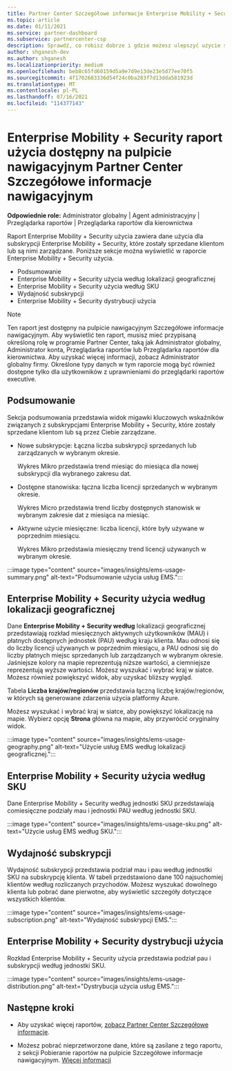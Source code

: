 ```yaml
---
title: Partner Center Szczegółowe informacje Enterprise Mobility + Security użycia
ms.topic: article
ms.date: 01/11/2021
ms.service: partner-dashboard
ms.subservice: partnercenter-csp
description: Sprawdź, co robisz dobrze i gdzie możesz ulepszyć użycie subskrypcji Enterprise Mobility + Security sprzedaży lub zarządzania nimi dla klientów.
author: shganesh-dev
ms.author: shganesh
ms.localizationpriority: medium
ms.openlocfilehash: beb8c65fd60159d5a9e7d9e13de23e5d77ee70f5
ms.sourcegitcommit: 4f1702683336d54f24c0ba283f7d13dda581923d
ms.translationtype: MT
ms.contentlocale: pl-PL
ms.lasthandoff: 07/16/2021
ms.locfileid: "114377143"
---
```

# <a name="enterprise-mobility--security-usage-report-available-from-the-partner-center-insights-dashboard"></a>Enterprise Mobility + Security raport użycia dostępny na pulpicie nawigacyjnym Partner Center Szczegółowe informacje nawigacyjnym

**Odpowiednie role:** Administrator globalny | Agent administracyjny | Przeglądarka raportów | Przeglądarka raportów dla kierownictwa

Raport Enterprise Mobility + Security użycia zawiera dane użycia dla subskrypcji Enterprise Mobility + Security, które zostały sprzedane klientom lub są nimi zarządzane. Poniższe sekcje można wyświetlić w raporcie Enterprise Mobility + Security użycia.

- Podsumowanie
- Enterprise Mobility + Security użycia według lokalizacji geograficznej
- Enterprise Mobility + Security użycia według SKU
- Wydajność subskrypcji
- Enterprise Mobility + Security dystrybucji użycia

 > [!NOTE]
 > Ten raport jest dostępny na pulpicie nawigacyjnym Szczegółowe informacje nawigacyjnym. Aby wyświetlić ten raport, musisz mieć przypisaną określoną rolę w programie Partner Center, taką jak Administrator globalny, Administrator konta, Przeglądarka raportów lub Przeglądarka raportów dla kierownictwa. Aby uzyskać więcej informacji, zobacz Administrator globalny firmy. Określone typy danych w tym raporcie mogą być również dostępne tylko dla użytkowników z uprawnieniami do przeglądarki raportów executive.

## <a name="summary"></a>Podsumowanie

Sekcja podsumowania przedstawia widok migawki kluczowych wskaźników związanych z subskrypcjami Enterprise Mobility + Security, które zostały sprzedane klientom lub są przez Ciebie zarządzane. 

- Nowe subskrypcje: Łączna liczba subskrypcji sprzedanych lub zarządzanych w wybranym okresie.

   Wykres Mikro przedstawia trend miesiąc do miesiąca dla nowej subskrypcji dla wybranego zakresu dat.

- Dostępne stanowiska: łączna liczba licencji sprzedanych w wybranym okresie.

   Wykres Micro przedstawia trend liczby dostępnych stanowisk w wybranym zakresie dat z miesiąca na miesiąc.

- Aktywne użycie miesięczne: liczba licencji, które były używane w poprzednim miesiącu.

   Wykres Mikro przedstawia miesięczny trend licencji używanych w wybranym okresie.

:::image type="content" source="images/insights/ems-usage-summary.png" alt-text="Podsumowanie użycia usług EMS.":::

## <a name="enterprise-mobility--security-usage-by-geography"></a>Enterprise Mobility + Security użycia według lokalizacji geograficznej

Dane **Enterprise Mobility + Security według** lokalizacji geograficznej przedstawiają rozkład miesięcznych aktywnych użytkowników (MAU) i płatnych dostępnych jednostek (PAU) według kraju klienta. Mau odnosi się do liczby licencji używanych w poprzednim miesiącu, a PAU odnosi się do liczby płatnych miejsc sprzedanych lub zarządzanych w wybranym okresie. Jaśniejsze kolory na mapie reprezentują niższe wartości, a ciemniejsze reprezentują wyższe wartości. Możesz wyszukać i wybrać kraj w siatce. Możesz również powiększyć widok, aby uzyskać bliższy wygląd.

Tabela **Liczba krajów/regionów** przedstawia łączną liczbę krajów/regionów, w których są generowane zdarzenia użycia platformy Azure.

Możesz wyszukać i wybrać kraj w siatce, aby powiększyć lokalizację na mapie. Wybierz opcję **Strona** główna na mapie, aby przywrócić oryginalny widok.

:::image type="content" source="images/insights/ems-usage-geography.png" alt-text="Użycie usług EMS według lokalizacji geograficznej.":::

## <a name="enterprise-mobility--security-usage-by-sku"></a>Enterprise Mobility + Security użycia według SKU

Dane Enterprise Mobility + Security według jednostki SKU przedstawiają comiesięczne podziały mau i jednostki PAU według jednostki SKU.

:::image type="content" source="images/insights/ems-usage-sku.png" alt-text="Użycie usług EMS według SKU.":::

## <a name="subscriptions-performance"></a>Wydajność subskrypcji

Wydajność subskrypcji przedstawia podział mau i pau według jednostki SKU na subskrypcję klienta. W tabeli przedstawiono dane 100 najsuchomiej klientów według rozliczanych przychodów. Możesz wyszukać dowolnego klienta lub pobrać dane pierwotne, aby wyświetlić szczegóły dotyczące wszystkich klientów.

:::image type="content" source="images/insights/ems-usage-subscription.png" alt-text="Wydajność subskrypcji EMS.":::

## <a name="enterprise-mobility--security-usage-distribution"></a>Enterprise Mobility + Security dystrybucji użycia

Rozkład Enterprise Mobility + Security użycia przedstawia podział pau i subskrypcji według jednostki SKU.

:::image type="content" source="images/insights/ems-usage-distribution.png" alt-text="Dystrybucja użycia usług EMS.":::

## <a name="next-steps"></a>Następne kroki

- Aby uzyskać więcej raportów, [zobacz Partner Center Szczegółowe informacje](partner-center-insights.md).

- Możesz pobrać nieprzetworzone dane, które są zasilane z tego raportu, z sekcji Pobieranie raportów na pulpicie Szczegółowe informacje nawigacyjnym. [Więcej informacji](insights-download-reports.md) 
